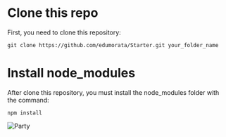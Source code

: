 # Clone this repo

First, you need to clone this repository:
```
git clone https://github.com/edumorata/Starter.git your_folder_name
```

# Install node_modules

After clone this repository, you must install the node_modules folder with the command:
```
npm install
```
![Party](https://media.giphy.com/media/DhstvI3zZ598Nb1rFf/giphy-downsized-large.gif)
